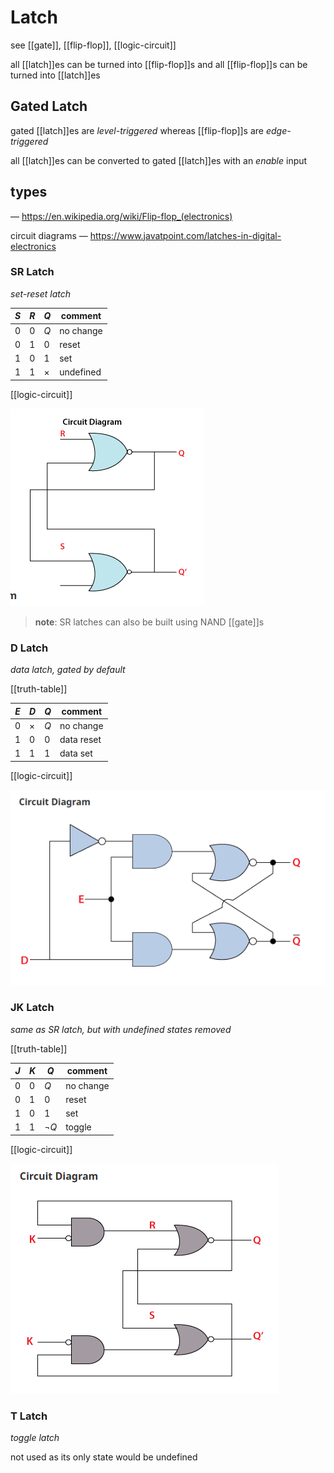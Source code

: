 # Latch

see [[gate]], [[flip-flop]], [[logic-circuit]]

all [[latch]]es can be turned into [[flip-flop]]s and all [[flip-flop]]s can be turned into [[latch]]es

## Gated Latch

gated [[latch]]es are _level-triggered_ whereas [[flip-flop]]s are _edge-triggered_

all [[latch]]es can be converted to gated [[latch]]es with an _enable_ input

## types

&mdash; <https://en.wikipedia.org/wiki/Flip-flop_(electronics)>

circuit diagrams &mdash; <https://www.javatpoint.com/latches-in-digital-electronics>

### SR Latch

_set-reset latch_

| $S$ | $R$ | $Q$      | comment   |
| --- | --- | -------- | --------- |
| 0   | 0   | $Q$      | no change |
| 0   | 1   | 0        | reset     |
| 1   | 0   | 1        | set       |
| 1   | 1   | $\times$ | undefined |

[[logic-circuit]]

![](20220427161726.png)

> **note**: SR latches can also be built using NAND [[gate]]s

### D Latch

_data latch, gated by default_

[[truth-table]]

| $E$ | $D$      | $Q$ | comment    |
| --- | -------- | --- | ---------- |
| 0   | $\times$ | $Q$ | no change  |
| 1   | 0        | 0   | data reset |
| 1   | 1        | 1   | data set   |

[[logic-circuit]]

![](20220427161914.png)

### JK Latch

_same as SR latch, but with undefined states removed_

[[truth-table]]

| $J$ | $K$ | $Q$       | comment   |
| --- | --- | --------- | --------- |
| 0   | 0   | $Q$       | no change |
| 0   | 1   | 0         | reset     |
| 1   | 0   | 1         | set       |
| 1   | 1   | $\lnot Q$ | toggle    |

[[logic-circuit]]

![](20220427162006.png)

### T Latch

_toggle latch_

not used as its only state would be undefined
